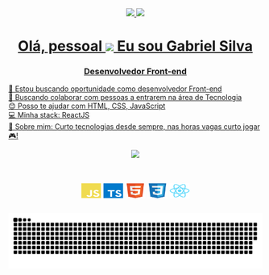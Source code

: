 <div align="center">
  <a href="https://github.com/gabriels5g">
  <img height="180em" src="https://github-readme-stats.vercel.app/api?username=gabriels5g&show_icons=true&theme=omni&include_all_commits=true&count_private=true"/>
  <img height="180em" src="https://github-readme-stats.vercel.app/api/top-langs/?username=gabriels5g&layout=compact&langs_count=7&theme=omni"/>
</div>


<h1 align="center">Olá, pessoal <img src="https://raw.githubusercontent.com/kaueMarques/kaueMarques/master/hi.gif" width="30px"> Eu sou Gabriel Silva</h1>
<h3 align="center">Desenvolvedor Front-end</h3>

🚀   Estou buscando oportunidade como desenvolvedor Front-end
<br/>💜   Buscando colaborar com pessoas a entrarem na área de Tecnologia
<br/>😊   Posso te ajudar com HTML, CSS, JavaScript
<br/>💻   Minha stack: ReactJS
<br/>💬   Sobre mim: Curto tecnologias desde sempre, nas horas vagas curto jogar🎮!
<br>
<div align="center"> 
  <a href="https://www.linkedin.com/in/gabriel-silva-414303239" target="_blank"><img src="https://img.shields.io/badge/-LinkedIn-%230077B5?style=for-the-badge&logo=linkedin&logoColor=white" target="_blank"></a> 
</div>

##

<div style="display: inline_block" align="center"><br>
  <img align="center" alt="Gabriel-Js" height="30" width="40" src="https://raw.githubusercontent.com/devicons/devicon/master/icons/javascript/javascript-plain.svg">
  <img align="center" alt="Gabriel-Ts" height="30" width="40" src="https://raw.githubusercontent.com/devicons/devicon/master/icons/typescript/typescript-plain.svg">
  <img align="center" alt="Gabriel-HTML" height="30" width="40" src="https://raw.githubusercontent.com/devicons/devicon/master/icons/html5/html5-original.svg">
  <img align="center" alt="Gabriel-CSS" height="30" width="40" src="https://raw.githubusercontent.com/devicons/devicon/master/icons/css3/css3-original.svg">
  <img align="center" alt="Gabriel-React" height="30" width="40" src="https://raw.githubusercontent.com/devicons/devicon/master/icons/react/react-original.svg">
  
 
</div>

##

![Snake animation](https://github.com/Israelfer/Israelfer/blob/output/github-contribution-grid-snake.svg)
<!--
**Israelfer/Israelfer** is a ✨ _special_ ✨ repository because its `README.md` (this file) appears on your GitHub profile.

Here are some ideas to get you started:

- 🔭 I’m currently working on ...
- 🌱 I’m currently learning Front-end (react)
- 👯 I’m looking to collaborate on ...
- 🤔 I’m looking for help with ...
- 💬 Ask me about ...
- 📫 How to reach me: ...
- 😄 Pronouns: ...
- ⚡ Fun fact: ...
-->
